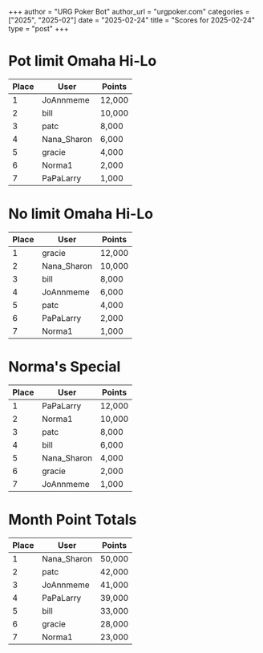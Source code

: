 +++
author = "URG Poker Bot"
author_url = "urgpoker.com"
categories = ["2025", "2025-02"]
date = "2025-02-24"
title = "Scores for 2025-02-24"
type = "post"
+++
# Pot limit Omaha Hi-Lo

| Place | User | Points |
|-------|------|--------|
| 1 | JoAnnmeme | 12,000 |
| 2 | bill | 10,000 |
| 3 | patc | 8,000 |
| 4 | Nana_Sharon | 6,000 |
| 5 | gracie | 4,000 |
| 6 | Norma1 | 2,000 |
| 7 | PaPaLarry | 1,000 |

# No limit Omaha Hi-Lo

| Place | User | Points |
|-------|------|--------|
| 1 | gracie | 12,000 |
| 2 | Nana_Sharon | 10,000 |
| 3 | bill | 8,000 |
| 4 | JoAnnmeme | 6,000 |
| 5 | patc | 4,000 |
| 6 | PaPaLarry | 2,000 |
| 7 | Norma1 | 1,000 |

# Norma's Special

| Place | User | Points |
|-------|------|--------|
| 1 | PaPaLarry | 12,000 |
| 2 | Norma1 | 10,000 |
| 3 | patc | 8,000 |
| 4 | bill | 6,000 |
| 5 | Nana_Sharon | 4,000 |
| 6 | gracie | 2,000 |
| 7 | JoAnnmeme | 1,000 |

# Month Point Totals

| Place | User | Points |
|-------|------|--------|
| 1 | Nana_Sharon | 50,000 |
| 2 | patc | 42,000 |
| 3 | JoAnnmeme | 41,000 |
| 4 | PaPaLarry | 39,000 |
| 5 | bill | 33,000 |
| 6 | gracie | 28,000 |
| 7 | Norma1 | 23,000 |
